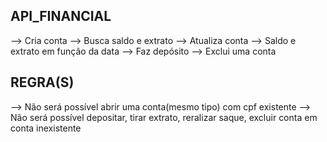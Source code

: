 ## API_FINANCIAL

--> Cria conta
--> Busca saldo e extrato
--> Atualiza conta
--> Saldo e extrato em função da data
--> Faz depósito
--> Exclui uma conta

## REGRA(S)

--> Não será possível abrir uma conta(mesmo tipo) com cpf existente
--> Não será possível depositar, tirar extrato, reralizar saque, excluir conta em conta inexistente
